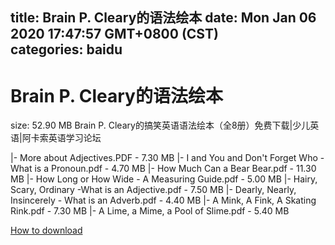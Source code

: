 
title: Brain P. Cleary的语法绘本
date: Mon Jan 06 2020 17:47:57 GMT+0800 (CST)    
categories: baidu
---

# Brain P. Cleary的语法绘本
size: 52.90 MB
 Brain P. Cleary的搞笑英语语法绘本（全8册）免费下载|少儿英语|阿卡索英语学习论坛
 
|- More about Adjectives.PDF - 7.30 MB
|- I and You and Don't Forget Who -What is a Pronoun.pdf - 4.70 MB
|- How Much Can a Bear Bear.pdf - 11.30 MB
|- How Long or How Wide - A Measuring Guide.pdf - 5.00 MB
|- Hairy, Scary, Ordinary -What is an Adjective.pdf - 7.50 MB
|- Dearly, Nearly, Insincerely - What is an Adverb.pdf - 4.40 MB
|- A Mink, A Fink, A Skating Rink.pdf - 7.30 MB
|- A Lime, a Mime, a Pool of Slime.pdf - 5.40 MB

[How to download](https://bpcam.bemobtrk.com/go/2ceec3aa-1ca2-46d6-b9ff-aaa5c184517c?jno=4519)